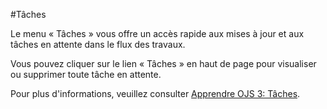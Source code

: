 #Tâches

Le menu « Tâches » vous offre un accès rapide aux mises à jour et aux tâches en attente dans le flux des travaux.

Vous pouvez cliquer sur le lien « Tâches » en haut de page pour visualiser ou supprimer toute tâche en attente.

Pour plus d'informations, veuillez consulter [Apprendre OJS 3: Tâches](https://docs.pkp.sfu.ca/learning-ojs/fr/editorial-workflow#t%C3%A2ches).
